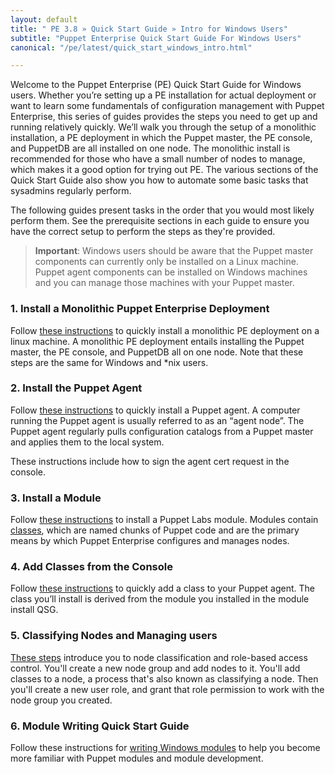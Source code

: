 ```yaml
---
layout: default
title: " PE 3.8 » Quick Start Guide » Intro for Windows Users"
subtitle: "Puppet Enterprise Quick Start Guide For Windows Users"
canonical: "/pe/latest/quick_start_windows_intro.html"

---
```


Welcome to the Puppet Enterprise (PE) Quick Start Guide for Windows users. Whether you’re setting up a PE installation for actual deployment or want to learn some fundamentals of configuration management with Puppet Enterprise, this series of guides provides the steps you need to get up and running relatively quickly. We’ll walk you through the setup of a monolithic installation, a PE deployment in which the Puppet master, the PE console, and PuppetDB are all installed on one node. The monolithic install is recommended for those who have a small number of nodes to manage, which makes it a good option for trying out PE. The various sections of the Quick Start Guide also show you how to automate some basic tasks that sysadmins regularly perform.

The following guides present tasks in the order that you would most likely perform them. See the prerequisite sections in each guide to ensure you have the correct setup to perform the steps as they're provided.

>**Important**: Windows users should be aware that the Puppet master components can currently only be installed on a Linux machine. Puppet agent components can be installed on Windows machines and you can manage those machines with your Puppet master.

### 1. Install a Monolithic Puppet Enterprise Deployment
Follow [these instructions](./quick_start_install_mono.html) to quickly install a monolithic PE deployment on a linux machine. A monolithic PE deployment entails installing the Puppet master, the PE console, and PuppetDB all on one node. Note that these steps are the same for Windows and *nix users.

### 2. Install the Puppet Agent
Follow [these instructions](./quick_start_install_agents_windows.html) to quickly install a Puppet agent. A computer running the Puppet agent is usually referred to as an “agent node”. The Puppet agent regularly pulls configuration catalogs from a Puppet master and applies them to the local system.

These instructions include how to sign the agent cert request in the console.

### 3. Install a Module
Follow [these instructions](./quick_start_module_install_windows.html) to install a Puppet Labs module. Modules contain [classes](./puppet/3.8/reference/lang_classes.html), which are named chunks of Puppet code and are the primary means by which Puppet Enterprise configures and manages nodes.

### 4. Add Classes from the Console
Follow [these instructions](./quick_start_adding_class_windows.html) to quickly add a class to your Puppet agent. The class you’ll install is derived from the module you installed in the module install QSG.

### 5. Classifying Nodes and Managing users
[These steps](./quick_start_nc_rbac.html) introduce you to node classification and role-based access control. You'll create a new node group and add nodes to it. You'll add classes to a node, a process that's also known as classifying a node. Then you'll create a new user role, and grant that role permission to work with the node group you created.

### 6. Module Writing Quick Start Guide
Follow these instructions for [writing Windows modules](./quick_writing_windows.html) to help you become more familiar with Puppet modules and module development.
